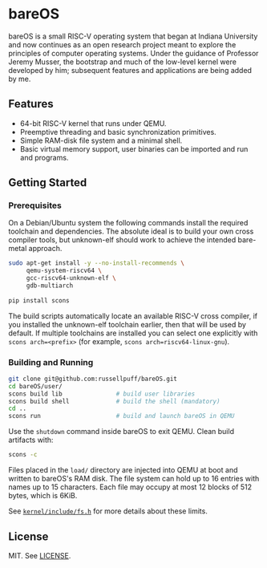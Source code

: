 # bareOS

bareOS is a small RISC-V operating system that began at Indiana University and now continues as an open research project meant to explore the principles of computer operating systems. Under the guidance of Professor Jeremy Musser, the bootstrap and much of the low-level kernel were developed by him; subsequent features and applications are being added by me.

## Features
- 64-bit RISC-V kernel that runs under QEMU.
- Preemptive threading and basic synchronization primitives.
- Simple RAM-disk file system and a minimal shell.
- Basic virtual memory support, user binaries can be imported and run and programs.

## Getting Started

### Prerequisites
On a Debian/Ubuntu system the following commands install the required toolchain and dependencies. The absolute ideal is to build your own cross compiler tools, but unknown-elf should work to achieve the intended bare-metal approach. 

```sh
sudo apt-get install -y --no-install-recommends \
     qemu-system-riscv64 \
     gcc-riscv64-unknown-elf \
     gdb-multiarch
     
pip install scons
```

The build scripts automatically locate an available RISC-V cross compiler, if you installed the unknown-elf toolchain earlier, then that will be used by default. If multiple toolchains are installed you can select one explicitly with `scons arch=<prefix>` (for example, `scons arch=riscv64-linux-gnu`).

### Building and Running

```sh
git clone git@github.com:russellpuff/bareOS.git
cd bareOS/user/
scons build lib               # build user libraries
scons build shell             # build the shell (mandatory)
cd ..
scons run                     # build and launch bareOS in QEMU
```

Use the `shutdown` command inside bareOS to exit QEMU. Clean build artifacts with:

```sh
scons -c
```

Files placed in the `load/` directory are injected into QEMU at boot and written to bareOS's RAM disk. The file system can hold up to 16 entries with names up to 15 characters. Each file may occupy at most 12 blocks of 512 bytes, which is 6KiB.

See [`kernel/include/fs.h`](kernel/include/fs.h) for more details about these limits.

## License
MIT. See [LICENSE](LICENSE).
